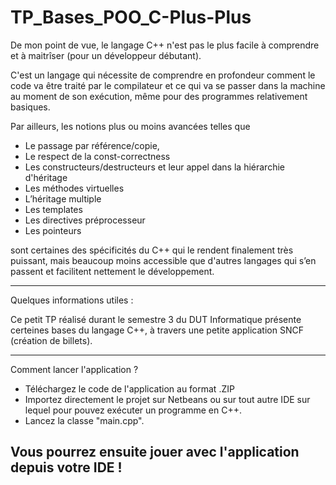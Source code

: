 # TP_Bases_POO_C-Plus-Plus
De mon point de vue, le langage C++ n'est pas le plus facile à comprendre et à maitrîser (pour un développeur débutant). 

C'est un langage qui nécessite de comprendre en profondeur comment le code va être traité par le compilateur et ce qui va se passer dans la machine au moment de son exécution, même pour des programmes relativement basiques. 

Par ailleurs, les notions plus ou moins avancées telles que

- Le passage par référence/copie,
- Le respect de la const-correctness 
- Les constructeurs/destructeurs et leur appel dans la hiérarchie d'héritage
- Les méthodes virtuelles
- L’héritage multiple
- Les templates 
- Les directives préprocesseur
- Les pointeurs
   
sont certaines des spécificités du C++ qui le rendent finalement très puissant, mais beaucoup moins accessible que d'autres langages qui s’en passent et facilitent nettement le développement. 

---
Quelques informations utiles : 

Ce petit TP réalisé durant le semestre 3 du DUT Informatique présente certeines bases du langage C++, à travers une petite application SNCF (création de billets).

---
Comment lancer l'application ? 
- Téléchargez le code de l'application au format .ZIP
- Importez directement le projet sur Netbeans ou sur tout autre IDE sur lequel pour pouvez exécuter un programme en C++. 
- Lancez la classe "main.cpp". 

Vous pourrez ensuite jouer avec l'application depuis votre IDE ! 
---
